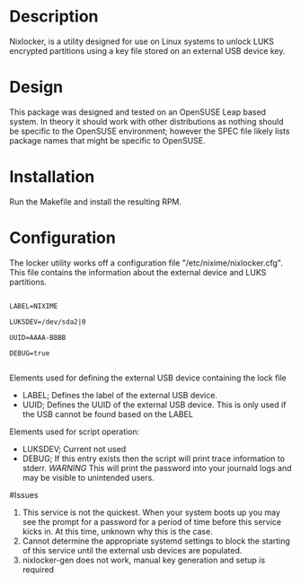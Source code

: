 # Description

Nixlocker, is a utility designed for use on Linux systems to unlock LUKS encrypted partitions using a key file stored on an external USB device key.

# Design

This package was designed and tested on an OpenSUSE Leap based system. In theory it should work with other distributions as nothing should be specific to the OpenSUSE environment; however the SPEC file likely lists package names that might be specific to OpenSUSE.

# Installation
Run the Makefile and install the resulting RPM.

# Configuration
The locker utility works off a configuration file "/etc/nixime/nixlocker.cfg". This file contains the information about the external device and LUKS partitions.

<code>
LABEL=NIXIME<br>
LUKSDEV=/dev/sda2|0<br>
UUID=AAAA-BBBB<br>
DEBUG=true<br>
</code>

Elements used for defining the external USB device containing the lock file
* LABEL; Defines the label of the external USB device.
* UUID; Defines the UUID of the external USB device. This is only used if the USB cannot be found based on the LABEL 

Elements used for script operation:
* LUKSDEV; Current not used
* DEBUG; If this entry exists then the script will print trace information to stderr. *WARNING* This will print the password into your journald logs and may be visible to unintended users.

#Issues

1. This service is not the quickest. When your system boots up you may see the prompt for a password for a period of time before this service kicks in. At this time, unknown why this is the case.
2. Cannot determine the appropriate systemd settings to block the starting of this service until the external usb devices are populated.
3. nixlocker-gen does not work, manual key generation and setup is required